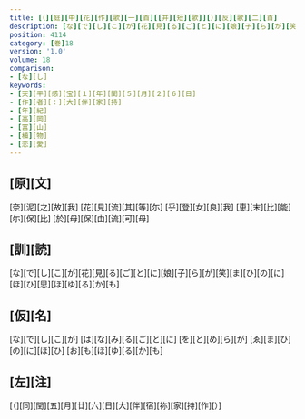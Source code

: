 ```yaml
---
title: [（][庭][中][花][作][歌][一][首][[并][短][歌]][）][反][歌][二][首]
description: [な][で][し][こ][が][花][見][る][ご][と][に][娘][子][ら][が][笑][ま][ひ][の][に][ほ][ひ][思][ほ][ゆ][る][か][も]
position: 4114
category: [巻]18
version: '1.0'
volume: 18
comparison:
- [な][し]
keywords:
- [天][平][感][宝][１][年][閏][５][月][２][６][日]
- [作][者][：][大][伴][家][持]
- [年][紀]
- [高][岡]
- [富][山]
- [植][物]
- [恋][愛]
---
```


## [原][文]

[奈][泥][之][故][我] [花][見][流][其][等][尓] [乎][登][女][良][我] [恵][末][比][能][尓][保][比] [於][母][保][由][流][可][母]

## [訓][読]

[な][で][し][こ][が][花][見][る][ご][と][に][娘][子][ら][が][笑][ま][ひ][の][に][ほ][ひ][思][ほ][ゆ][る][か][も]

## [仮][名]

[な][で][し][こ][が] [は][な][み][る][ご][と][に] [を][と][め][ら][が] [ゑ][ま][ひ][の][に][ほ][ひ] [お][も][ほ][ゆ][る][か][も]

## [左][注]

[（][同][閏][五][月][廿][六][日][大][伴][宿][祢][家][持][作][）]
